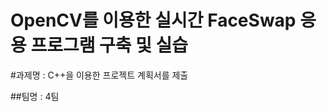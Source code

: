 OpenCV를 이용한 실시간 FaceSwap 응용 프로그램 구축 및 실습
=======================================================


#과제명 : C++을 이용한 프로젝트 계획서를 제출

##팀명 : 4팀
